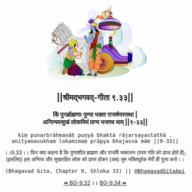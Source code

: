 <center><img src="../../asset/BG.png" alt="#API #bhagavadgitaapi #slok #nodejs #js #api #gitaapi #krishna #hinduism #vedic #ISKCON #shreemadbhagavadgita #technology"/>
<h2>||श्रीमद्‍भगवद्‍-गीता ९.३३||</h2>
<h3>किं पुनर्ब्राह्मणाः पुण्या भक्ता राजर्षयस्तथा |<br/>अनित्यमसुखं लोकमिमं प्राप्य भजस्व माम् ||९-३३||</h3>
<pre>kiṃ punarbrāhmaṇāḥ puṇyā bhaktā rājarṣayastathā .<br/>anityamasukhaṃ lokamimaṃ prāpya bhajasva mām ||9-33||</pre>
<p>।।9.33।। फिर क्या कहना है कि पुण्यशील ब्राह्मण और राजर्षि भक्तजन (परम गति को प्राप्त होते हैं); (इसलिए) इस अनित्य और सुखरहित लोक को प्राप्त होकर (अब) तुम भक्तिपूर्वक मेरी ही पूजा करो।।</p>
<pre>(Bhagavad Gita, Chapter 9, Shloka 33) || <a href="https://twitter.com/bhagavadgitaapi">@BhagavadGitaApi</a></pre><a href="../../9/32">⏪  BG-9.32</a><b>        ।।        </b><a href="../../9/34">BG-9.34  ⏩</a></center></center>